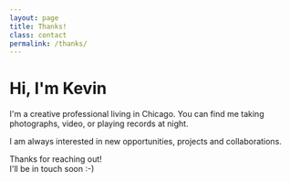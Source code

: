 ```yaml
---
layout: page
title: Thanks!
class: contact
permalink: /thanks/
---
```


<div class="hero">
  <div class="content-wrapper">
    <div class="hero__container">
      <div class="hero__avatar-contact"></div>
      <div class="hero__about">
        <h1 class="hero__heading">Hi, I'm Kevin</h1>
        <div class="hero__about-body">
          <p>I'm a creative professional living in Chicago. You can find me taking photographs, video, or playing records at night.</p>
          <p>I am always interested in new opportunities, projects and collaborations.</p>
        </div>
    </div>
  </div>
</div>

<div class="page-body">
  <div class="content-wrapper">
    <p class="page-body__thanks">
      Thanks for reaching out!<br>I'll be in touch soon :-)
    </p>
  </div>
</div>
